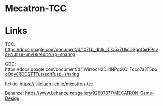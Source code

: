 # Mecatron-TCC
 
# Links
 TCC: https://docs.google.com/document/d/107Lb_dhtk_3TC5x7UkcDSgpCnrEPsvoFN3bse-ShvH8/edit?usp=sharing
 
 GDD: https://docs.google.com/document/d/1WjmocH2DildNPgGXc_ToLo7aBT5pooOqy0RDDSTTTus/edit?usp=sharing
 
 Itch.io: https://julioluan.itch.io/mecatron-tcc
 
 Behance: https://www.behance.net/gallery/92607377/MECATRON-Game-Design
